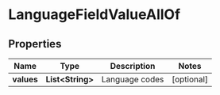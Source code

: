 

# LanguageFieldValueAllOf

## Properties

Name | Type | Description | Notes
------------ | ------------- | ------------- | -------------
**values** | **List&lt;String&gt;** | Language codes |  [optional]




